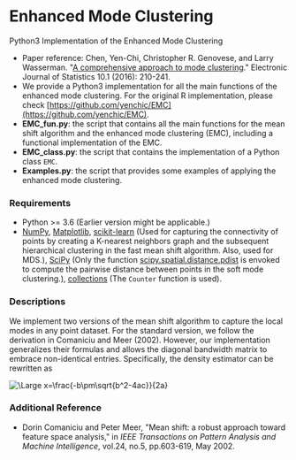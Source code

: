 # Enhanced Mode Clustering
Python3 Implementation of the Enhanced Mode Clustering

- Paper reference: Chen, Yen-Chi, Christopher R. Genovese, and Larry Wasserman. "[A comprehensive approach to mode clustering](https://projecteuclid.org/euclid.ejs/1455715961)." Electronic Journal of Statistics 10.1 (2016): 210-241.
- We provide a Python3 implementation for all the main functions of the enhanced mode clustering. For the original R implementation, please check [https://github.com/yenchic/EMC](https://github.com/yenchic/EMC).
- **EMC_fun.py**: the script that contains all the main functions for the mean shift algorithm and the enhanced mode clustering (EMC), including a functional implementation of the EMC.
- **EMC_class.py**: the script that contains the implementation of a Python class `EMC`.
- **Examples.py**: the script that provides some examples of applying the enhanced mode clustering.

### Requirements
- Python >= 3.6 (Earlier version might be applicable.)
- [NumPy](http://www.numpy.org/), [Matplotlib](https://matplotlib.org/), [scikit-learn](https://scikit-learn.org/stable/index.html) (Used for capturing the connectivity of points by creating a K-nearest neighbors graph and the subsequent hierarchical clustering in the fast mean shift algorithm. Also, used for MDS.), [SciPy](https://www.scipy.org/) (Only the function [scipy.spatial.distance.pdist](https://docs.scipy.org/doc/scipy-0.14.0/reference/generated/scipy.spatial.distance.pdist.html) is envoked to compute the pairwise distance between points in the soft mode clustering.), [collections](https://docs.python.org/3.6/library/collections.html) (The `Counter` function is used).

### Descriptions
We implement two versions of the mean shift algorithm to capture the local modes in any point dataset. For the standard version, we follow the derivation in Comaniciu and Meer (2002). However, our implementation generalizes their formulas and allows the diagonal bandwidth matrix to embrace non-identical entries. Specifically, the density estimator can be rewritten as

<img src="https://latex.codecogs.com/svg.latex?\Large&space;\hat{f}_{K}(\mathbf{x})=\frac{c_{k,d}}{nh^d} \sum_{i=1}^n K(||H^{-1}(\mathbf{x}-\mathbf{x}_i)||^2)," title="\Large x=\frac{-b\pm\sqrt{b^2-4ac}}{2a}" />

### Additional Reference
- Dorin Comaniciu and Peter Meer, "Mean shift: a robust approach toward feature space analysis," in _IEEE Transactions on Pattern Analysis and Machine Intelligence_, vol.24, no.5, pp.603-619, May 2002.

